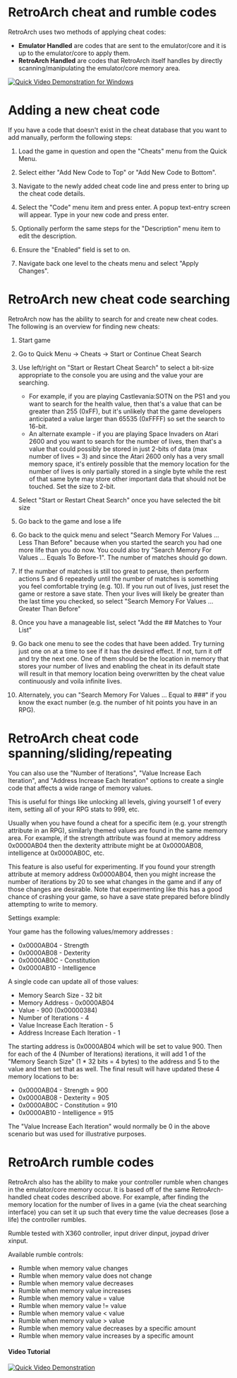# RetroArch cheat and rumble codes

RetroArch uses two methods of applying cheat codes:

- **Emulator Handled** are codes that are sent to the emulator/core and it is up to the emulator/core to apply them.
- **RetroArch Handled** are codes that RetroArch itself handles by directly scanning/manipulating the emulator/core memory area.

[![Quick Video Demonstration for Windows](http://img.youtube.com/vi/xDFipsbsd2Q/0.jpg)](http://www.youtube.com/watch?v=xDFipsbsd2Q)

# Adding a new cheat code

If you have a code that doesn't exist in the cheat database that you want to add manually, perform the following steps:

1. Load the game in question and open the "Cheats" menu from the Quick Menu.

2. Select either "Add New Code to Top" or "Add New Code to Bottom".

3. Navigate to the newly added cheat code line and press enter to bring up the cheat code details.

4. Select the "Code" menu item and press enter.  A popup text-entry screen will appear.  Type in your new code and press enter.

5. Optionally perform the same steps for the "Description" menu item to edit the description.

6. Ensure the "Enabled" field is set to on.

7. Navigate back one level to the cheats menu and select "Apply Changes".



# RetroArch new cheat code searching

RetroArch now has the ability to search for and create new cheat codes.  The following is an overview for finding new cheats:

1. Start game

2. Go to Quick Menu -> Cheats -> Start or Continue Cheat Search

3. Use left/right on "Start or Restart Cheat Search" to select a bit-size appropriate to the console you are using and the value your are searching.
    - For example, if you are playing Castlevania:SOTN on the PS1 and you want to search for the health value, then that's a value that can be greater than 255 (0xFF), but it's unlikely that the game developers anticipated a value larger than 65535 (0xFFFF) so set the search to 16-bit.
    - An alternate example - if you are playing Space Invaders on Atari 2600 and you want to search for the number of lives, then that's a value that could possibly be stored in just 2-bits of data (max number of lives = 3) and since the Atari 2600 only has a very small memory space, it's entirely possible that the memory location for the number of lives is only partially stored in a single byte while the rest of that same byte may store other important data that should not be touched. Set the size to 2-bit.

4. Select "Start or Restart Cheat Search" once you have selected the bit size

5. Go back to the game and lose a life

6. Go back to the quick menu and select "Search Memory For Values ... Less Than Before" because when you started the search you had one more life than you do now. You could also try "Search Memory For Values ... Equals To Before-1". The number of matches should go down.

7. If the number of matches is still too great to peruse, then perform actions 5 and 6 repeatedly until the number of matches is something you feel comfortable trying (e.g. 10). If you run out of lives, just reset the game or restore a save state. Then your lives will likely be greater than the last time you checked, so select "Search Memory For Values ... Greater Than Before"

8. Once you have a manageable list, select "Add the ## Matches to Your List"

9. Go back one menu to see the codes that have been added. Try turning just one on at a time to see if it has the desired effect. If not, turn it off and try the next one. One of them should be the location in memory that stores your number of lives and enabling the cheat in its default state will result in that memory location being overwritten by the cheat value continuously and voila infinite lives.

10. Alternately, you can "Search Memory For Values ... Equal to ###" if you know the exact number (e.g. the number of hit points you have in an RPG).


# RetroArch cheat code spanning/sliding/repeating

You can also use the "Number of Iterations", "Value Increase Each Iteration", and "Address Increase Each Iteration" options to create a single code that affects a wide range of memory values.

This is useful for things like unlocking all levels, giving yourself 1 of every item, setting all of your RPG stats to 999, etc.

Usually when you have found a cheat for a specific item (e.g. your strength attribute in an RPG), similarly themed values are found in the same memory area.  For example, if the strength attribute
was found at memory address 0x0000AB04 then the dexterity attribute might be at 0x0000AB08, intelligence at 0x0000AB0C, etc.

This feature is also useful for experimenting.  If you found your strength attribute at memory address 0x0000AB04, then you might increase the number of iterations by 20 to see what changes in the game and if any of those changes are desirable.  Note that experimenting like this has a good chance of crashing your game, so have a save state prepared before blindly attempting to write to memory.

Settings example:

Your game has the following values/memory addresses :

 - 0x0000AB04 - Strength
 - 0x0000AB08 - Dexterity
 - 0x0000AB0C - Constitution
 - 0x0000AB10 - Intelligence

A single code can update all of those values:

 - Memory Search Size - 32 bit
 - Memory Address - 0x0000AB04
 - Value - 900 (0x00000384)
 - Number of Iterations - 4
 - Value Increase Each Iteration - 5
 - Address Increase Each Iteration - 1

The starting address is 0x0000AB04 which will be set to value 900.  Then for each of the 4 (Number of Iterations) iterations, it will add 1 of the "Memory Search Size" (1 * 32 bits = 4 bytes) to the address and 5
to the value and then set that as well.  The final result will have updated these 4 memory locations to be:

 - 0x0000AB04 - Strength      = 900
 - 0x0000AB08 - Dexterity     = 905
 - 0x0000AB0C - Constitution  = 910
 - 0x0000AB10 - Intelligence  = 915

The "Value Increase Each Iteration" would normally be 0 in the above scenario but was used for illustrative purposes.

# RetroArch rumble codes

RetroArch also has the ability to make your controller rumble when changes in the emulator/core memory occur.  It is based off of the same RetroArch-handled cheat codes described above.  For example, after
finding the memory location for the number of lives in a game (via the cheat searching interface) you can set it up such that every time the value decreases (lose a life) the controller rumbles.

Rumble tested with X360 controller, input driver dinput, joypad driver xinput.

Available rumble controls:

- Rumble when memory value changes
- Rumble when memory value does not change
- Rumble when memory value decreases
- Rumble when memory value increases
- Rumble when memory value = value
- Rumble when memory value != value
- Rumble when memory value < value
- Rumble when memory value > value
- Rumble when memory value decreases by a specific amount
- Rumble when memory value increases by a specific amount


#### Video Tutorial

[![Quick Video Demonstration](http://img.youtube.com/vi/xDFipsbsd2Q/0.jpg)](http://www.youtube.com/watch?v=xDFipsbsd2Q)